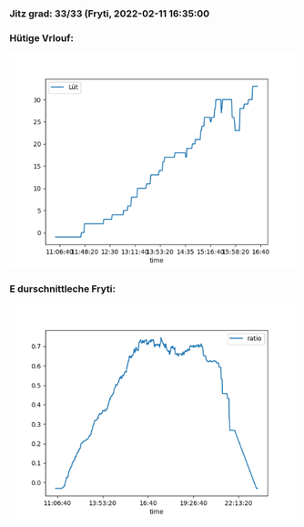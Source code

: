 ### Jitz grad: 33/33 (Fryti, 2022-02-11 16:35:00

### Hütige Vrlouf:
![Graph](Today.png)

### E durschnittleche Fryti:
![Graph](Fryti.png)
